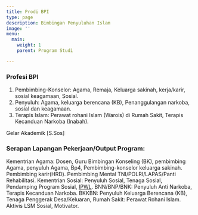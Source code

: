 ```yaml
---
title: Prodi BPI
type: page
description: Bimbingan Penyuluhan Islam
image: ''
menu:
  main:
    weight: 1
    parent: Program Studi

---
```

### Profesi BPI

1. Pembimbing-Konselor: Agama, Remaja, Keluarga sakinah, kerja/karir, sosial keagamaan, Sosial.
2. Penyuluh: Agama, keluarga berencana (KB), Penanggulangan narkoba, sosial dan keagamaan.
3. Terapis Islam: Perawat rohani Islam (Warois) di Rumah Sakit, Terapis Kecanduan Narkoba (Inabah).

Gelar Akademik [S.Sos]

### Serapan Lapangan Pekerjaan/Output Program:
Kementrian Agama: Dosen, Guru Bimbingan Konseling (BK), pembimbing Agama, penyuluh Agama, Bp4, Pembimbing-konselor keluarga sakinah.
Pembimbing karir(HRD). Pembimbing Mental TNI/POLRI/LAPAS/Panti Rehabilitasi. Kementrian Sosial: Penyuluh Sosial, Tenaga Sosial, Pendamping Program Sosial, [IPWL](https://www.sirnarasa.org/ipwl). BNN/BNP/BNK: Penyuluh Anti Narkoba, Terapis Kecanduan Narkoba. BKKBN: Penyuluh Keluarga Berencana (KB), Tenaga Penggerak Desa/Keluaran, Rumah Sakit: Perawat Rohani Islam. Aktivis LSM Sosial, Motivator.